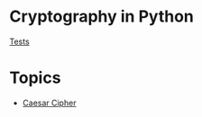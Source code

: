 # Cryptography in Python

[Tests](https://github.com/sedexdev/cryptography/actions/workflows/tests.yml/badge.svg)

# Topics

- [Caesar Cipher](https://github.com/sedexdev/cryptography/tree/main/01_caesar_cipher)
